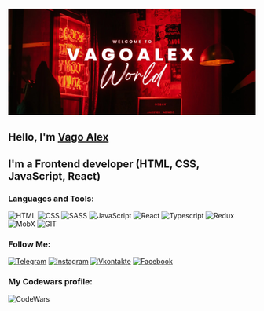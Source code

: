 [![Header](./bg/new-bg.jpg)](https://vk.com/vagoalex)

## Hello, I'm [Vago Alex](https://vagoalex.github.io/vago-website-resume/)

## I'm a Frontend developer (HTML, CSS, JavaScript, React)

### Languages and Tools:

![HTML](https://img.shields.io/badge/-HTML-090909?style=for-the-badge&logo=html5&logoColor=CC0000)
![CSS](https://img.shields.io/badge/-CSS-090909?style=for-the-badge&logo=css3&logoColor=097CDB)
![SASS](https://img.shields.io/badge/-SASS-090909?style=for-the-badge&logo=SASS&logoColor=E5D3FF)
![JavaScript](https://img.shields.io/badge/-JavaScript-090909?style=for-the-badge&logo=JavaScript&logoColor=F8C52C)
![React](https://img.shields.io/badge/-React-090909?style=for-the-badge&logo=react&logoColor=097CDB)
![Typescript](https://img.shields.io/badge/-typescript-090909?style=for-the-badge&logo=typescript&logoColor=097CDB)
![Redux](https://img.shields.io/badge/-Redux-090909?style=for-the-badge&logo=Redux&logoColor=097CDB)
![MobX](https://img.shields.io/badge/-mobx-090909?style=for-the-badge&logo=mobx&logoColor=F88C00)
![GIT](https://img.shields.io/badge/-GIT-090909?style=for-the-badge&logo=GIT&logoColor=CC0000)

### Follow Me:

[![Telegram](https://img.shields.io/badge/-Telegram-090909?style=for-the-badge&logo=telegram&logoColor=27A0D9)](https://t.me/vagoalex)
[![Instagram](https://img.shields.io/badge/-Instagram-090909?style=for-the-badge&logo=instagram&logoColor=B4068E)](https://www.instagram.com/vagoalex13)
[![Vkontakte](https://img.shields.io/badge/-Vkontakte-090909?style=for-the-badge&logo=Vk&logoColor=4F7DB3)](https://vk.com/vagoalex)
[![Facebook](https://img.shields.io/badge/-Facebook-090909?style=for-the-badge&logo=Facebook&logoColor=1195F5)](https://www.facebook.com/vagoalex)

### My Codewars profile:

[<img align="left" alt="CodeWars" width="350px" src="https://www.codewars.com/users/Vagoalex/badges/large" />][codewars]

[codewars]: https://www.codewars.com/r/Vagoalex
